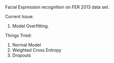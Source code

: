 Facial Expression recognition on FER 2013 data set.

Current Issue:
1. Model Overfitting.

Things Tried:
1. Normal Model
2. Weighted Cross Entropy
3. Dropouts
